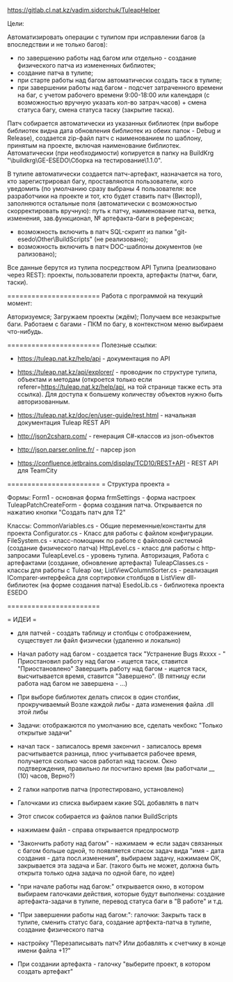 https://gitlab.cl.nat.kz/vadim.sidorchuk/TuleapHelper

Цели:

Автоматизировать операции с тулипом при исправлении багов (а впоследствии и не только багов): 
 - по завершению работы над багом или отдельно - создание физического патча из измененных библиотек;
 - создание патча в тулипе;
 - при старте работы над багом автоматически создать таск в тулипе;
 - при завершении работы над багом - подсчет затраченного времени на баг, с учетом рабочего времени 9:00-18:00 или календаря (с возможностью вручную указать кол-во затрач.часов) + смена статуса багу, смена статуса таску (закрытие таска).

Патч собирается автоматически из указанных библиотек (при выборе библиотек видна дата обновления библиотек из обеих папок - Debug и Release), создается zip-файл патч с наименованием по шаблону, принятым на проекте, включая наименование библиотек. Автоматически (при необходимости) копируется в папку на BuildKrg "\\buildkrg\GE-ESEDO\Сборка на тестирование\1.1.0". 

В тулипе автоматически создается патч-артефакт, назначается на того, кто зарегистрировал багу, проставляются пользователи, кого уведомить (по умолчанию сразу выбраны 4 пользователя: все разработчики на проекте и тот, кто будет ставить патч (Виктор)), заполняются остальные поля (автоматически с возможностью скорректировать вручную): путь к патчу, наименование патча, ветка, изменения, зав.функционал, № артефакта-баги в референсах;

- возможность включить в патч SQL-скрипт из папки "git-esedo\Other\BuildScripts" (не реализовано);
- возможность включить в патч DOC-шаблоны документов (не рализовано);

Все данные берутся из тулипа посредством API Тулипа (реализовано через REST): проекты, пользователи проекта, артефакты (патчи, баги, таски).

=======================
Работа с программой на текущий момент:

Авторизуемся;
Загружаем проекты (ждём);
Получаем все незакрытые баги.
Работаем с багами - ПКМ по багу, в контекстном меню выбираем что-нибудь.

=======================
Полезные ссылки:
 - https://tuleap.nat.kz/help/api - документация по API
 - https://tuleap.nat.kz/api/explorer/ - проводник по структуре тулипа, объектам и методам (откроется только если referer=https://tuleap.nat.kz/help/api, на той странице также есть эта ссылка). Для доступа к большему количеству объектов нужно быть авторизованным.
 - https://tuleap.nat.kz/doc/en/user-guide/rest.html - начальная документация Tuleap REST API

 - http://json2csharp.com/ - генерация C#-классов из json-объектов
 - http://json.parser.online.fr/ - парсер json
 - https://confluence.jetbrains.com/display/TCD10/REST+API - REST API для TeamCity

=======================
= Структура проекта =

Формы:
Form1 - основная форма
frmSettings - форма настроек
TuleapPatchCreateForm - форма создания патча. Открывается по нажатию кнопки "Создать патч для Т2"

Классы:
CommonVariables.cs - Общие переменные/константы для проекта
Configurator.cs - Класс для работы с файлом конфигурации.
FileSystem.cs - класс-помощник по работе с файловой системой (создание физического патча)
HttpLevel.cs - класс для работы с http-запросами
TuleapLevel.cs - уровень тулипа. Авторизация, Работа с артефактами (создание, обновление артефакта)
TuleapClasses.cs - классы для работы с Tuleap`ом;
ListViewColumnSorter.cs - реализация IComparer-интерфейса для сортировки столбцов в ListView dll-библиотек (на форме создания патча)
EsedoLib.cs - библиотека проекта ESEDO

=======================

= ИДЕИ =

* для патчей - создать таблицу и столбцы с отображением, существует ли файл физически (удаленно и локально)

* Начал работу над багом - создается таск "Устранение Bugs #xxxx - <description>"
Приостановил работу над багом - ищется таск, ставится "Приостановлено"
Завершить работу над багом - ищется таск, высчитывается время, ставится "Завершено".
(В пятницу если работа над багом не завершена - ...)

* При выборе библиотек делать список в один столбик, прокручиваемый
Возле каждой либы - дата изменения файла .dll этой либы

* Задачи: отображаются по умолчанию все, сделать чекбокс "Только открытые задачи"

* начал таск - записалось время
закончил - записалось время
расчитывается разница, плюс учитывается рабочее время, получается сколько часов работал над таском. Окно подтверждения, правильно ли посчитано время (вы работчали __ (10) часов, Верно?)

* 2 галки напротив патча (протестировано, установлено)

* Галочками из списка выбираем какие SQL добавлять в патч
* Этот список собирается из файлов папки BuildScripts
* нажимаем файл - справа открывается предпросмотр

* "Закончить работу над багом" - нажимаем => если задач связанных с багом больше одной, то появляется список задач вида "имя - дата создания - дата посл.изменения", выбираем задачу, нажимаем ОК, закрывается эта задача и Баг. (такого быть не может, должна быть открыта только одна задача по одной баге, по идее)

* "при начале работы над багом:" открывается окно, в котором выбираем галочками действия, которые будут выполнены: создание артефакта-задачи в тулипе, перевод статуса баги в "В работе" и т.д.

* "При завершении работы над багом:": галочки: Закрыть таск в тулипе, сменить статус бага, создание артфекта-патча в тулипе, создание физического патча

* настройку "Перезаписывать патч? Или добавлять к счетчику в конце имени файла +1?"

* При создании артефакта - галочку "выберите проект, в котором создать артефакт"
